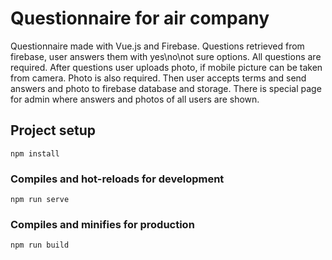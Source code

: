 # Questionnaire for air company
Questionnaire made with Vue.js and Firebase.
Questions retrieved from firebase, user answers them with yes\no\not sure options.
All questions are required.
After questions user uploads photo, if mobile picture can be taken from camera.
Photo is also required.
Then user accepts terms and send answers and photo to firebase database and storage.
There is special page for admin where answers and photos of all users are shown.

## Project setup
```
npm install
```

### Compiles and hot-reloads for development
```
npm run serve
```

### Compiles and minifies for production
```
npm run build
```
